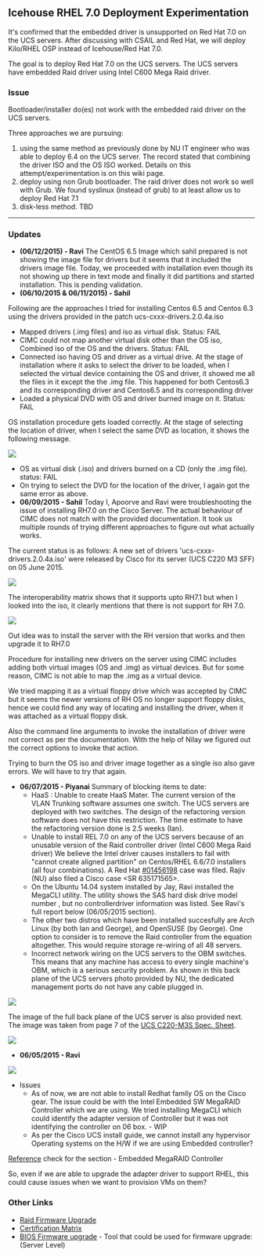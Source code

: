 ## Icehouse RHEL 7.0 Deployment Experimentation
It's confirmed that the embedded driver is unsupported on Red Hat 7.0 on the UCS servers. 
After discussing with CSAIL and Red Hat, we will deploy Kilo/RHEL OSP instead of Icehouse/Red Hat 7.0. 

The goal is to deploy Red Hat 7.0 on the UCS servers. The UCS servers have embedded Raid driver using Intel C600 Mega Raid driver.
 
### Issue
Bootloader/installer do(es) not work with the embedded raid driver on the UCS servers.

Three approaches we are pursuing: 
 1. using the same method as previously done by NU IT engineer who was able to deploy 6.4 on the UCS server. 
 The record stated that combining the driver ISO and the OS ISO worked. Details on this attempt/experimentation is on this wiki page.
 1. deploy using non Grub bootloader. The raid driver does not work so well with Grub.
 We found syslinux (instead of grub) to at least allow us to deploy Red Hat 7.1
 1. disk-less method. TBD

---
### Updates
 -  **(06/12/2015) - Ravi**  The CentOS 6.5 Image which sahil prepared is not showing the image file for drivers 
 but it seems that it included the drivers image file. Today, we proceeded with installation even though 
 its not showing up there in text mode and finally it did partitions and started installation. This is pending validation.
 -  **(06/10/2015 & 06/11/2015) - Sahil** 
  
Following are the approaches I tried for installing Centos 6.5 and Centos 6.3 using the drivers provided in the patch ucs-cxxx-drivers.2.0.4a.iso
 -  Mapped drivers (.img files) and iso as virtual disk. Status: FAIL
 -  CIMC could not map another virtual disk other than the OS iso, Combined iso of the OS and the drivers. Status: FAIL
 -  Connected iso having OS and driver as a virtual drive. At the stage of installation where it asks to select the driver to be loaded, 
 when I selected the virtual device containing the OS and driver, it showed me all the files in it except the the <driver>.img file. 
 This happened for both Centos6.3 and its corresponding driver and Centos6.5 and its corresponding driver
 -  Loaded a physical DVD with OS and driver burned image on it. Status: FAIL

OS installation procedure gets loaded correctly.
At the stage of selecting the location of driver, when I select the same DVD as location, it shows the following message.

![](../../_static/img/selectDvdFordriver.png)

 -  OS as virtual disk (.iso) and drivers burned on  a CD (only the .img file). status: FAIL
 -  On trying to select the DVD for the location of the driver, I again got the same error as above.
 -  **06/09/2015 - Sahil** Today I, Apoorve and Ravi were troubleshooting the issue of installing RH7.0 on the Cisco Server. 
 The actual behaviour of CIMC does not match with the provided documentation. 
 It took us multiple rounds of trying different approaches to figure out what actually works. 

The current status is as follows: A new set of drivers 'ucs-cxxx-drivers.2.0.4a.iso' were released by Cisco for its server (UCS C220 M3 SFF) on 05 June 2015. 

![](../../_static/img/nuNewDriverRelease.png)

The interoperability matrix shows that it supports upto RH7.1 but when I looked into the iso, it clearly mentions that there is not support for RH 7.0. 

![](../../_static/img/SupportInfo-newDriver.png)

Out idea was to install the server with the RH version that works and then upgrade it to RH7.0

Procedure for installing new drivers on the server using CIMC includes adding both virtual images (OS and <driver>.img) 
as virtual devices. But for some reason, CIMC is not able to map the <dirver>.img as a virtual device.

We tried mapping it as a virtual floppy drive which was accepted by CIMC but it seems the newer versions of RH OS 
no longer support floppy disks, hence we could find any way of locating and installing the driver, 
when it was attached as a virtual floppy disk. 

Also the command line arguments to invoke the installation of driver were not correct as per the documentation. 
With the help of Nilay we figured out the correct options to invoke that action. 

Trying to burn the OS iso and driver image together as a single iso also gave errors. We will have to try that again. 

 -  **06/07/2015 - Piyanai** Summary of blocking items to date:
     -  HaaS : Unable to create HaaS Mater. The current version of the VLAN Trunking software assumes one switch. 
      The UCS servers are deployed with two switches. The design of the refactoring version software does not have this restriction. 
      The time estimate to have the refactoring version done is 2.5 weeks (Ian). 
     -  Unable to install REL 7.0 on any of the UCS servers because of an unusable version of the Raid controller driver 
      (Intel C600 Mega Raid driver) We believe the Intel driver causes installers to fail with "cannot create aligned partition" 
      on Centos/RHEL 6.6/7.0 installers (all four combinations). 
      A Red Hat [#01456198](https://access.redhat.com/support/cases/#/case/01456198) case was filed. 
      Rajiv (NU) also filed a Cisco case <SR 635171565>. 
     -  On the Ubuntu 14.04 system installed by Jay, Ravi installed the MegaCLI utility. 
      The utility shows the SAS hard disk drive model number <ST300MM0006>, 
      but no controllerdriver information was listed. See Ravi's full report below (06/05/2015 section).
     -  The other two distros which have been installed succesfully are Arch Linux (by both Ian and George), and OpenSUSE (by George). 
     One option to consider is to remove the Raid controller from the equation altogether. This would require storage re-wiring of all 48 servers. 
     -  Incorrect network wiring on the UCS servers to the OBM switches.  
     This means that any machine has access to every single machine's OBM, which is a serious security problem. 
     As shown in this back plane of the UCS servers photo provided by NU, the dedicated management ports do not have any cable plugged in. 

![](../../_static/img/UCSnetworkCabling.png)

The image of the full back plane of the UCS server is also provided next. The image was taken from page 7 of the [UCS C220-M3S Spec. Sheet](https://www.cisco.com/c/dam/en/us/products/collateral/servers-unified-computing/ucs-c-series-rack-servers/C220M3_SFF_SpecSheet.pdf).

![](../../_static/img/Pg7ChassisRearViewUCS_C220-M3S.png)

 -  **06/05/2015 - Ravi**

![](../../_static/img/RaviMegaRaidScreenShot2.png)

 -  Issues
     -  As of now, we are not able to install Redhat family OS on the Cisco gear. 
     The issue could be with the Intel Embedded SW MegaRAID Controller which we are using. 
     We tried installing MegaCLI which could identify the adapter version of Controller but it was not identifying the controller on 06 box. - WIP
     -  As per the Cisco UCS install guide, we cannot install any hypervisor Operating systems on the H/W if we are using Embedded controller?

[Reference](http://www.cisco.com/c/en/us/td/docs/unified_computing/ucs/c/hw/C220/install/C220.pdf) check for the section - Embedded MegaRAID Controller

So, even if we are able to upgrade the adapter driver to support RHEL, this could cause issues when we want to provision VMs on them?

### Other Links
 -  [Raid Firmware Upgrade](http://www.cisco.com/c/en/us/td/docs/unified_computing/ucs/c/hw/C220/install/C220/raid.pdf)
 -  [Certification Matrix](http://www.cisco.com/c/dam/en/us/td/docs/unified_computing/ucs/interoperability/matrix/m_hcl_C_rel2-03.pdf)
 -  [BIOS Firmware upgrade](http://www.cisco.com/c/en/us/td/docs/unified_computing/ucs/c/sw/lomug/2-0-x/b_huu_2_0_3.html) - 
 Tool that could be used for firmware upgrade:(Server Level)

